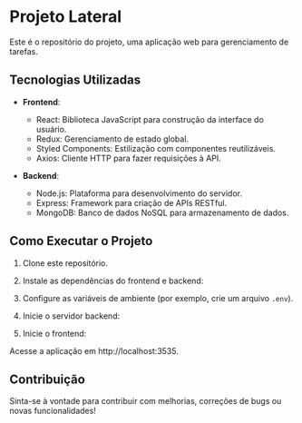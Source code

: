 # Projeto Lateral

Este é o repositório do projeto, uma aplicação web para gerenciamento de tarefas.

## Tecnologias Utilizadas

- **Frontend**:
  - React: Biblioteca JavaScript para construção da interface do usuário.
  - Redux: Gerenciamento de estado global.
  - Styled Components: Estilização com componentes reutilizáveis.
  - Axios: Cliente HTTP para fazer requisições à API.

- **Backend**:
  - Node.js: Plataforma para desenvolvimento do servidor.
  - Express: Framework para criação de APIs RESTful.
  - MongoDB: Banco de dados NoSQL para armazenamento de dados.

## Como Executar o Projeto

1. Clone este repositório.
2. Instale as dependências do frontend e backend:

3. Configure as variáveis de ambiente (por exemplo, crie um arquivo `.env`).
4. Inicie o servidor backend:

5. Inicie o frontend:


Acesse a aplicação em http://localhost:3535.

## Contribuição

Sinta-se à vontade para contribuir com melhorias, correções de bugs ou novas funcionalidades!

